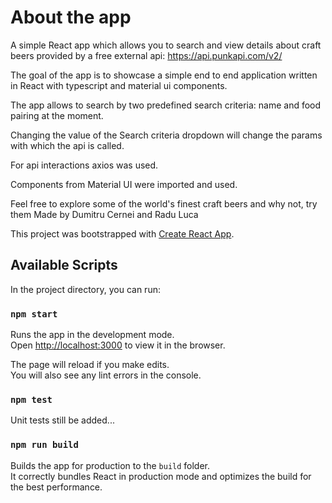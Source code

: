 # About the app

A simple React app which allows you to search and view details about craft beers provided by a free external api: https://api.punkapi.com/v2/

The goal of the app is to showcase a simple end to end application written in React with typescript and material ui components.

The app allows to search by two predefined search criteria: name and food pairing at the moment.

Changing the value of the Search criteria dropdown will change the params with which the api is called.

For api interactions axios was used.

Components from Material UI were imported and used.

Feel free to explore some of the world's finest craft beers and why not, try them
Made by Dumitru Cernei and Radu Luca

This project was bootstrapped with [Create React App](https://github.com/facebook/create-react-app).

## Available Scripts

In the project directory, you can run:

### `npm start`

Runs the app in the development mode.\
Open [http://localhost:3000](http://localhost:3000) to view it in the browser.

The page will reload if you make edits.\
You will also see any lint errors in the console.

### `npm test`
Unit tests still be added...

### `npm run build`

Builds the app for production to the `build` folder.\
It correctly bundles React in production mode and optimizes the build for the best performance.

